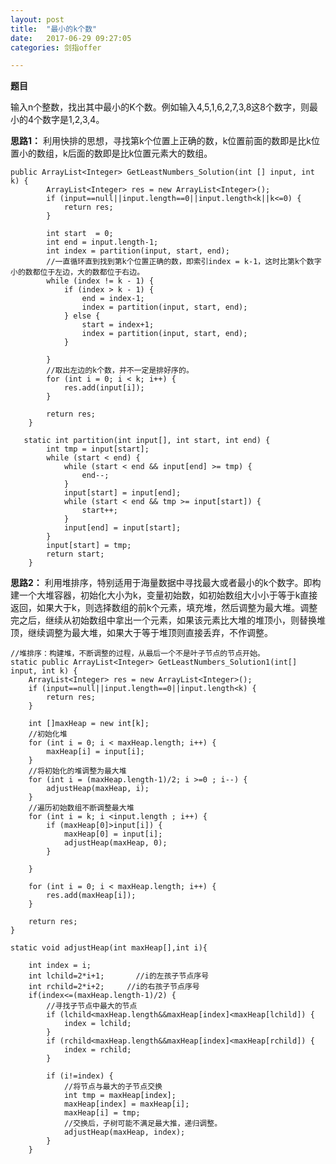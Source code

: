 ```yaml
---
layout: post
title:  "最小的k个数"
date:   2017-06-29 09:27:05
categories: 剑指offer

---
```

**题目**

输入n个整数，找出其中最小的K个数。例如输入4,5,1,6,2,7,3,8这8个数字，则最小的4个数字是1,2,3,4。

**思路1：** 利用快排的思想，寻找第k个位置上正确的数，k位置前面的数即是比k位置小的数组，k后面的数即是比k位置元素大的数组。

	public ArrayList<Integer> GetLeastNumbers_Solution(int [] input, int k) {
			ArrayList<Integer> res = new ArrayList<Integer>();
			if (input==null||input.length==0||input.length<k||k<=0) {
				return res;
			}

			int start  = 0;
			int end = input.length-1;
			int index = partition(input, start, end);
			//一直循环直到找到第k个位置正确的数，即索引index = k-1，这时比第k个数字小的数都位于左边，大的数都位于右边。
			while (index != k - 1) {
				if (index > k - 1) {
					end = index-1;
					index = partition(input, start, end);
				} else {
					start = index+1;
					index = partition(input, start, end);
				}

			}
			//取出左边的k个数，并不一定是排好序的。
			for (int i = 0; i < k; i++) {
				res.add(input[i]);
			}

			return res;
		}

	   static int partition(int input[], int start, int end) {
			int tmp = input[start];
			while (start < end) {
				while (start < end && input[end] >= tmp) {
					end--;
				}
				input[start] = input[end];
				while (start < end && tmp >= input[start]) {
					start++;
				}
				input[end] = input[start];
			}
			input[start] = tmp;
			return start;
		}

**思路2：** 利用堆排序，特别适用于海量数据中寻找最大或者最小的k个数字。即构建一个大堆容器，初始化大小为k，变量初始数，如初始数组大小小于等于k直接返回，如果大于k，则选择数组的前k个元素，填充堆，然后调整为最大堆。调整完之后，继续从初始数组中拿出一个元素，如果该元素比大堆的堆顶小，则替换堆顶，继续调整为最大堆，如果大于等于堆顶则直接丢弃，不作调整。

	//堆排序：构建堆，不断调整的过程，从最后一个不是叶子节点的节点开始。
    static public ArrayList<Integer> GetLeastNumbers_Solution1(int[] input, int k) {
        ArrayList<Integer> res = new ArrayList<Integer>();
        if (input==null||input.length==0||input.length<k) {
            return res;
        }

        int []maxHeap = new int[k];
        //初始化堆
        for (int i = 0; i < maxHeap.length; i++) {
            maxHeap[i] = input[i];
        }
        //将初始化的堆调整为最大堆
        for (int i = (maxHeap.length-1)/2; i >=0 ; i--) {
            adjustHeap(maxHeap, i);
        }
        //遍历初始数组不断调整最大堆
        for (int i = k; i <input.length ; i++) {
            if (maxHeap[0]>input[i]) {
                maxHeap[0] = input[i];
                adjustHeap(maxHeap, 0);
            }

        }

        for (int i = 0; i < maxHeap.length; i++) {
            res.add(maxHeap[i]);
        }

        return res;
    }

    static void adjustHeap(int maxHeap[],int i){

        int index = i;
        int lchild=2*i+1;       //i的左孩子节点序号 
        int rchild=2*i+2;     //i的右孩子节点序号 
        if(index<=(maxHeap.length-1)/2) {
            //寻找子节点中最大的节点
            if (lchild<maxHeap.length&&maxHeap[index]<maxHeap[lchild]) {
                index = lchild;
            }
            if (rchild<maxHeap.length&&maxHeap[index]<maxHeap[rchild]) {
                index = rchild;
            }

            if (i!=index) {
                //将节点与最大的子节点交换
                int tmp = maxHeap[index];
                maxHeap[index] = maxHeap[i];
                maxHeap[i] = tmp;
                //交换后，子树可能不满足最大推，递归调整。
                adjustHeap(maxHeap, index);
            }
        } 